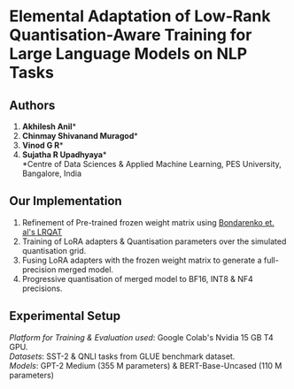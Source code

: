 # Elemental Adaptation of Low-Rank Quantisation-Aware Training for Large Language Models on NLP Tasks
## Authors
1. **Akhilesh Anil***
2. **Chinmay Shivanand Muragod***
3. **Vinod G R***
4. **Sujatha R Upadhyaya*** <br/>
*Centre of Data Sciences & Applied Machine Learning, PES University, Bangalore, India

## Our Implementation 
1. Refinement of Pre-trained frozen weight matrix using [Bondarenko et. al's LRQAT](https://arxiv.org/abs/2406.06385)
2. Training of LoRA adapters & Quantisation parameters over the simulated quantisation grid.
3. Fusing LoRA adapters with the frozen weight matrix to generate a full-precision merged model.
4. Progressive quantisation of merged model to BF16, INT8 & NF4 precisions.

## Experimental Setup
*Platform for Training & Evaluation used*: Google Colab's Nvidia 15 GB T4 GPU.<br/>
*Datasets*: SST-2 & QNLI tasks from GLUE benchmark dataset.<br/>
*Models*: GPT-2 Medium (355 M parameters) & BERT-Base-Uncased (110 M parameters)<br/>
